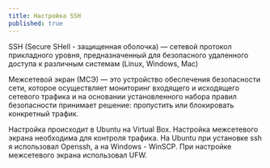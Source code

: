 ```yaml
---
title: Настройка SSH
published: true
---
```

SSH (Secure SHell - защищенная оболочка) — сетевой протокол прикладного уровня, предназначенный для безопасного удаленного доступа к различным системам (Linux, Windows, Mac)

Межсетевой экран (МСЭ) — это устройство обеспечения безопасности сети, которое осуществляет мониторинг входящего и исходящего сетевого трафика и на основании установленного набора правил безопасности принимает решение: пропустить или блокировать конкретный трафик.

Настройка происходит в Ubuntu на Virtual Box. Настройка межсетевого экрана необходима для контроля трафика. На Ubuntu при установке ssh я использовал Openssh, а на Windows - WinSCP. При настройке межсетевого экрана использовал UFW.

